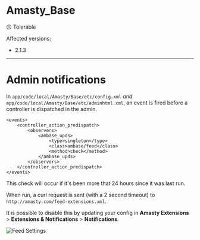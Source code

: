 Amasty_Base
===

:neutral_face: Tolerable

Affected versions:

* 2.1.3

---

# Admin notifications

In `app/code/local/Amasty/Base/etc/config.xml` *and* `app/code/local/Amasty/Base/etc/adminhtml.xml`, an event is fired before a controller is dispatched in the admin.

```
<events>
    <controller_action_predispatch>
        <observers>
            <ambase_upds>
                <type>singleton</type>
                <class>ambase/feed</class>
                <method>check</method>
            </ambase_upds>
        </observers>
    </controller_action_predispatch>
</events>
```

This check will occur if it's been more that 24 hours since it was last run.

When run, a curl request is sent (with a 2 second timeout) to `http://amasty.com/feed-extensions.xml`.

It is possible to disable this by updating your config in **Amasty Extensions** > **Extensions & Notifications** > **Notifications**.

![Feed Settings](https://i.imgur.com/KeRfsdc.png)


